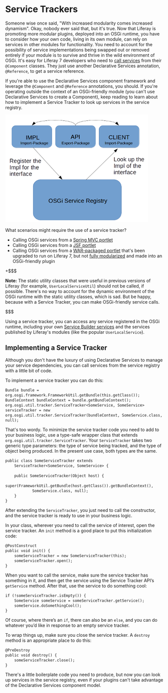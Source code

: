 # Service Trackers

Someone wise once said, "With increased modularity comes increased dynamism".
Okay, nobody ever said that, but it's true. Now that Liferay is promoting more
modular plugins, deployed into an OSGi runtime, you have to consider how your
own code, living in its own module, can rely on services in other modules for
functionality. You need to account for the possibility of service
implementations being swapped out or removed entirely if your module is to
survive and thrive in the wild environment of OSGi. It's easy for Liferay 7
developers who need to [call services](/develop/tutorials/-/knowledge_base/7-0/finding-and-invoking-liferay-services)
from their `@Component` classes. They just use another Declarative Services
annotation, `@Reference`, to get a service reference.

If you're able to use the Declarative Services component framework and leverage
the `@Component` and `@Reference` annotations, you should. If you're operating
outside the context of an OSGi-friendly module (you can't use Declarative
Services to create a Component), keep reading to learn about how to implement a
Service Tracker to look up services in the service registry. 

![Figure x: Service implementations are registered in the OSGi service registry can be accessed using Service Trackers.](../../images/service-registry.png)

What scenarios might require the use of a service tracker?

-  Calling OSGi services from a [Spring MVC portlet](/develop/tutorials/-/knowledge_base/7-0/spring-mvc)
-  Calling OSGi services from a [JSF portlet](/develop/tutorials/-/knowledge_base/7-0/jsf-portlets-with-liferay-faces-intro)<!-- Confirm ink-->
-  Calling OSGi services from a [WAR-packaged
  portlet](/develop/tutorials/-/knowledge_base/7-0/upgrading-plugins-to-liferay-7)
  that's been upgraded to run on Liferay 7, but not [fully modularized](/develop/tutorials/-/knowledge_base/7-0/modularizing-an-existing-portlet) and made
  into an OSGi-friendly plugin

+$$$

**Note:**  The static utility classes that were useful in previous versions of
Liferay (for example, `UserLocalServiceUtil`) should not be called, if possible.
There's no way to account for the dynamic environment of the OSGi runtime with
the static utility classes, which is  sad. But be happy, because with a Service
Tracker, you can make OSGi-friendly service calls.

$$$

Using a service tracker, you can access any service registered in the OSGi
runtime, including your own [Service Builder
services](/develop/tutorials/-/knowledge_base/7-0/what-is-service-builder) and
the services published by Liferay's modules (like the popular
`UserLocalService`).

## Implementing a Service Tracker

Although you don't have the luxury of using Declarative Services to manage your
service dependencies, you can call services from the service registry with a
little bit of code.

To implement a service tracker you can do this:

    Bundle bundle = org.osgi.framework.FrameworkUtil.getBundle(this.getClass());
    BundleContext bundleContext = bundle.getBundleContext();
    org.osgi.util.tracker.ServiceTracker<SomeService, SomeService> serviceTracker = new 
    org.osgi.util.tracker.ServiceTracker(bundleContext, SomeService.class, null);

That's too wordy. To minimize the service tracker code you need to add to your
business logic, use a type-safe wrapper class that extends
`org.osgi.util.tracker.ServiceTracker`. Your `ServiceTracker` takes two generic
type parameters: the type of service being tracked, and the type of object being
produced. In the present use case, both types are the same.

    public class SomeServiceTracker extends 
        ServiceTracker<SomeService, SomeService> {     

        public SomeServiceTracker(Object host) {
            super(FrameworkUtil.getBundle(host.getClass()).getBundleContext(), 
                SomeService.class, null);     
        } 
    }

After extending the `ServiceTracker`, you just need to call the constructor, and
the service tracker is ready to use in your business logic.

In your class, wherever you need to call the service of interest, open the
service tracker. An `init` method is a good place to put this initialization
code:

    @PostConstruct
    public void init() {
        someServiceTracker = new SomeServiceTracker(this);
        someServiceTracker.open();
    }

When you want to call the service, make sure the service tracker has something
in it, and then get the service using the Service Tracker API’s `getService`
method. After that, use the service to do something cool:

    if (!someServiceTracker.isEmpty()) {
        SomeService someService = someServiceTracker.getService();
        someService.doSomethingCool();
    }

Of course, where there’s an `if`, there can also be an `else`, and you can do
whatever you’d like in response to an empty service tracker.

To wrap things up, make sure you close the service tracker. A `destroy` method
is an appropriate place to do this:

    @PreDestroy
    public void destroy() {
        someServiceTracker.close();
    }

There's a little boilerplate code you need to produce, but now you can look up
services in the service registry, even if your plugins can't take advantage of
the Declarative Services component model. 

